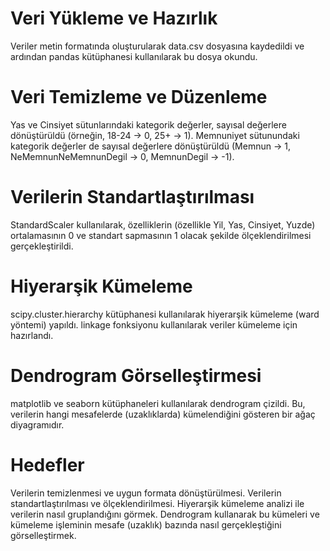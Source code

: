 # Veri Yükleme ve Hazırlık
Veriler metin formatında oluşturularak data.csv dosyasına kaydedildi ve ardından pandas kütüphanesi kullanılarak bu dosya okundu.

# Veri Temizleme ve Düzenleme
Yas ve Cinsiyet sütunlarındaki kategorik değerler, sayısal değerlere dönüştürüldü (örneğin, 18-24 -> 0, 25+ -> 1).
Memnuniyet sütunundaki kategorik değerler de sayısal değerlere dönüştürüldü (Memnun -> 1, NeMemnunNeMemnunDegil -> 0, MemnunDegil -> -1).

# Verilerin Standartlaştırılması
StandardScaler kullanılarak, özelliklerin (özellikle Yil, Yas, Cinsiyet, Yuzde) ortalamasının 0 ve standart sapmasının 1 olacak şekilde ölçeklendirilmesi gerçekleştirildi.

# Hiyerarşik Kümeleme
scipy.cluster.hierarchy kütüphanesi kullanılarak hiyerarşik kümeleme (ward yöntemi) yapıldı. linkage fonksiyonu kullanılarak veriler kümeleme için hazırlandı.

# Dendrogram Görselleştirmesi
matplotlib ve seaborn kütüphaneleri kullanılarak dendrogram çizildi. Bu, verilerin hangi mesafelerde (uzaklıklarda) kümelendiğini gösteren bir ağaç diyagramıdır.

# Hedefler
Verilerin temizlenmesi ve uygun formata dönüştürülmesi.
Verilerin standartlaştırılması ve ölçeklendirilmesi.
Hiyerarşik kümeleme analizi ile verilerin nasıl gruplandığını görmek.
Dendrogram kullanarak bu kümeleri ve kümeleme işleminin mesafe (uzaklık) bazında nasıl gerçekleştiğini görselleştirmek.
